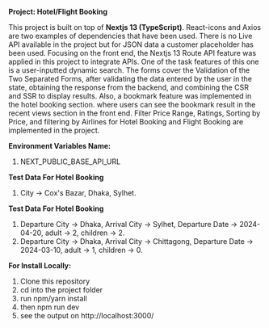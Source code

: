 
**Project: Hotel/Flight Booking**

This project is built on top of **Nextjs 13 (TypeScript)**. React-icons and Axios are two examples of dependencies that have been used. There is no Live API available in the project but for JSON data a customer placeholder has been used. Focusing on the front end, the Nextjs 13 Route API feature was applied in this project to integrate APIs. 
One of the task features of this one is a user-inputted dynamic search. The forms cover the Validation of the Two Separated Forms, after validating the data entered by the user in the state, obtaining the response from the backend, and combining the CSR and SSR to display results. Also, a bookmark feature was implemented in the hotel booking section. where users can see the bookmark result in the recent views section in the front end. Filter Price Range, Ratings, Sorting by Price, and filtering by Airlines for Hotel Booking and Flight Booking are implemented in the project.

**Environment Variables Name:**

1. NEXT_PUBLIC_BASE_API_URL

**Test Data For Hotel Booking**
  1. City -> Cox's Bazar, Dhaka, Sylhet.

**Test Data For Hotel Booking**
  1. Departure City -> Dhaka, Arrival City -> Sylhet, Departure Date -> 2024-04-20, adult -> 2, children -> 2.
  3. Departure City -> Dhaka, Arrival City -> Chittagong, Departure Date -> 2024-03-10, adult -> 1, children -> 0.

**For Install Locally:**
1. Clone this repository
2. cd into the project folder
3. run npm/yarn install
4. then npm run dev
5. see the output on http://localhost:3000/

